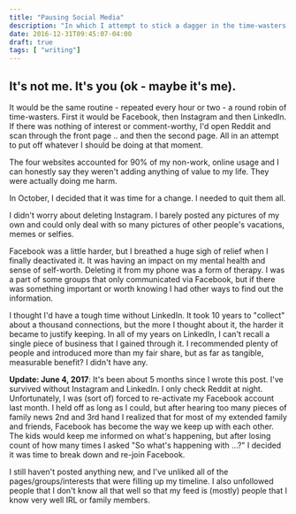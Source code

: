 ```yaml
---
title: "Pausing Social Media"
description: "In which I attempt to stick a dagger in the time-wasters and online black holes that were taking up too much of my life."
date: 2016-12-31T09:45:07-04:00
draft: true
tags: [ "writing"]
---
```


## It's not me. It's you (ok - maybe it's me).
It would be the same routine - repeated every hour or two - a round robin of time-wasters. First it would be Facebook, then Instagram and then LinkedIn. If there was nothing of interest or comment-worthy, I'd open Reddit and scan through the front page .. and then the second page. All in an attempt to put off whatever I should be doing at that moment.

The four websites accounted for 90% of my non-work, online usage and I can honestly say they weren't adding anything of value to my life. They were actually doing me harm.

In October, I decided that it was time for a change. I needed to quit them all.

I didn't worry about deleting Instagram. I barely posted any pictures of my own and could only deal with so many pictures of other people's vacations, memes or selfies.

Facebook was a little harder, but I breathed a huge sigh of relief when I finally deactivated it. It was having an impact on my mental health and sense of self-worth. Deleting it from my phone was a form of therapy. I was a part of some groups that only communicated via Facebook, but if there was something important or worth knowing I had other ways to find out the information.

I thought I'd have a tough time without LinkedIn. It took 10 years to "collect" about a thousand connections, but the more I thought about it, the harder it became to justify keeping. In all of my years on LinkedIn, I can't recall a single piece of business that I gained through it. I recommended plenty of people and introduced more than my fair share, but as far as tangible, measurable benefit? I didn't have any.

**Update: June 4, 2017**: It's been about 5 months since I wrote this post. I've survived without Instagram and LinkedIn.  I only check Reddit at night. Unfortunately, I was (sort of) forced to re-activate my Facebook account last month. I held off as long as I could, but after hearing too many pieces of family news 2nd and 3rd hand I realized that for most of my extended family and friends, Facebook has become the way we keep up with each other.  The kids would keep me informed on what's happening, but after losing count of how many times I asked "So what's happening with ...?" I decided it was time to break down and re-join Facebook.

I still haven't posted anything new, and I've unliked all of the pages/groups/interests that were filling up my timeline. I also unfollowed people that I don't know all that well so that my feed is (mostly) people that I know very well IRL or family members.